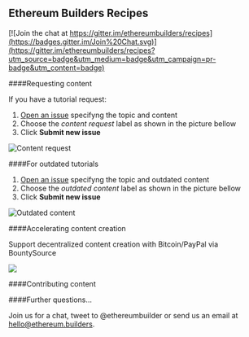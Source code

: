 ## Ethereum Builders Recipes

[![Join the chat at https://gitter.im/ethereumbuilders/recipes](https://badges.gitter.im/Join%20Chat.svg)](https://gitter.im/ethereumbuilders/recipes?utm_source=badge&utm_medium=badge&utm_campaign=pr-badge&utm_content=badge)

####Requesting content

If you have a tutorial request: 

1. [Open an issue](https://github.com/ethereumbuilders/recipes/issues/new) specifyng the topic and content
2. Choose the _content request_ label as shown in the picture bellow
3. Click **Submit new issue**

![Content request](https://i.imgur.com/asWHgk0.png)

####For outdated tutorials

1. [Open an issue](https://github.com/ethereumbuilders/recipes/issues/new) specifyng the topic and outdated content 
2. Choose the _outdated content_ label as shown in the picture bellow
3. Click **Submit new issue**

![Outdated content](https://i.imgur.com/Q2hnz9O.png)

####Accelerating content creation

Support decentralized content creation with Bitcoin/PayPal via BountySource

![](https://i.imgur.com/FvifUca.png)

####Contributing content

####Further questions... 

Join us for a chat, tweet to @ethereumbuilder or send us an email at hello@ethereum.builders.


